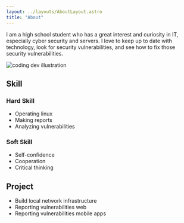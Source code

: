 ```yaml
---
layout: ../layouts/AboutLayout.astro
title: "About"
---
```


I am a high school student who has a great interest and curiosity in IT, especially cyber security and servers. I love to keep up to date with technology, look for security vulnerabilities, and see how to fix those security vulnerabilities.

<div>
  <img src="/assets/dev.svg" class="sm:w-1/2 mx-auto" alt="coding dev illustration">
</div>

## Skill
### Hard Skill
- Operating linux
- Making reports
- Analyzing vulnerabilities

### Soft Skill 
- Self-confidence
- Cooperation
- Critical thinking

## Project
- Build local network infrastructure
- Reporting vulnerabilities web
- Reporting vulnerabilities mobile apps